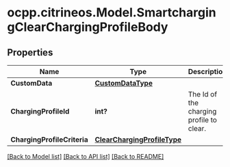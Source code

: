 # ocpp.citrineos.Model.SmartchargingClearChargingProfileBody
## Properties

Name | Type | Description | Notes
------------ | ------------- | ------------- | -------------
**CustomData** | [**CustomDataType**](CustomDataType.md) |  | [optional] 
**ChargingProfileId** | **int?** | The Id of the charging profile to clear.   | [optional] 
**ChargingProfileCriteria** | [**ClearChargingProfileType**](ClearChargingProfileType.md) |  | [optional] 

[[Back to Model list]](../README.md#documentation-for-models) [[Back to API list]](../README.md#documentation-for-api-endpoints) [[Back to README]](../README.md)

